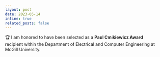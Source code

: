 ```yaml
---
layout: post
date: 2023-05-14
inline: true
related_posts: false
---
```


:trophy: I am honored to have been selected as a <b>Paul Cmikiewicz Award</b> recipient within the Department of Electrical and Computer Engineering at McGill University.